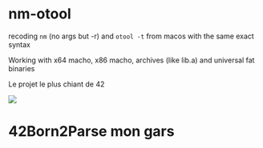 # nm-otool

recoding `nm` (no args but -r) and `otool -t` from macos with the same exact syntax

Working with x64 macho, x86 macho, archives (like lib.a) and universal fat binaries


Le projet le plus chiant de 42 

![](https://i.imgur.com/AJ7byIC.png)

# 42Born2Parse mon gars
